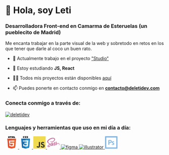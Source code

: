 <h1 >👋 Hola, soy Leti</h1>
<h3 >Desarrolladora Front-end en Camarma de Esteruelas (un pueblecito de Madrid)</h3>
<p > Me encanta trabajar en la parte visual de la web y sobretodo en retos en los que tener que darle al coco un buen rato.</p>

- 🔭 Actualmente trabajo en el proyecto ["Studio"](https://github.com/deletidev/Studio--ProyectoFinalTrazos)

- 🌱 Estoy estudiando **JS, React**

- 👨‍💻 Todos mis proyectos están disponibles [aquí](https://deletidev.com/proyectos.html)

- 📫 Puedes ponerte en contacto conmigo en **contacto@deletidev.com**

<h3 align="left">Conecta conmigo a través de:</h3>
<p align="left">
<a href="https://linkedin.com/in/deletidev" target="blank"><img align="center" src="https://raw.githubusercontent.com/rahuldkjain/github-profile-readme-generator/master/src/images/icons/Social/linked-in-alt.svg" alt="deletidev" height="30" width="40" /></a>
</p>

<h3 align="left">Lenguajes y herramientas que uso en mi día a día:</h3>
<p align="left"> <a href="https://www.w3.org/html/" target="_blank" rel="noreferrer"> <img src="https://raw.githubusercontent.com/devicons/devicon/master/icons/html5/html5-original-wordmark.svg" alt="html5" width="40" height="40"/></a><a href="https://www.w3schools.com/css/" target="_blank" rel="noreferrer"> <img src="https://raw.githubusercontent.com/devicons/devicon/master/icons/css3/css3-original-wordmark.svg" alt="css3" width="40" height="40"/> </a> <a href="https://developer.mozilla.org/en-US/docs/Web/JavaScript" target="_blank" rel="noreferrer"> <img src="https://raw.githubusercontent.com/devicons/devicon/master/icons/javascript/javascript-original.svg" alt="javascript" width="40" height="40"/> </a> <a href="https://sass-lang.com" target="_blank" rel="noreferrer"> <img src="https://raw.githubusercontent.com/devicons/devicon/master/icons/sass/sass-original.svg" alt="sass" width="40" height="40"/> </a> <a href="https://www.figma.com/" target="_blank" rel="noreferrer"> <img src="https://www.vectorlogo.zone/logos/figma/figma-icon.svg" alt="figma" width="40" height="40"/> </a>   <a href="https://www.adobe.com/in/products/illustrator.html" target="_blank" rel="noreferrer"> <img src="https://www.vectorlogo.zone/logos/adobe_illustrator/adobe_illustrator-icon.svg" alt="illustrator" width="40" height="40"/> </a> <a href="https://www.photoshop.com/en" target="_blank" rel="noreferrer"> <img src="https://raw.githubusercontent.com/devicons/devicon/master/icons/photoshop/photoshop-line.svg" alt="photoshop" width="40" height="40"/> </a> </p>

